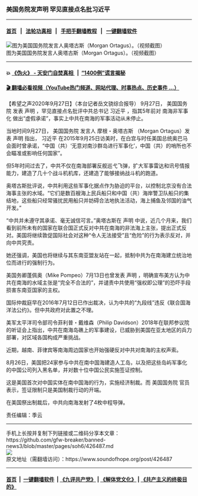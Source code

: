 ### 美国务院发声明 罕见直接点名批习近平
------------------------

#### [首页](https://github.com/gfw-breaker/banned-news3/blob/master/README.md) &nbsp;&nbsp;|&nbsp;&nbsp; [法轮功真相](https://github.com/begood0513/basic/blob/master/README.md)  &nbsp;&nbsp;|&nbsp;&nbsp; [手把手翻墙教程](https://github.com/gfw-breaker/guides/wiki)  &nbsp;&nbsp;|&nbsp;&nbsp; [一键翻墙软件](https://github.com/gfw-breaker/nogfw/blob/master/README.md)  



<div><img alt="图为美国国务院发言人奥塔古斯（Morgan Ortagus）。（视频截图）" src="https://img.soundofhope.org/2020-09/1599169595971.jpg"/>
<br/><figcaption class="caption">
 图为美国国务院发言人奥塔古斯（Morgan Ortagus）。（视频截图）
</figcaption></div><hr/>

#### 💥 [《伪火》 - 天安门自焚真相 ](http://158.247.195.190:10000/videos/blog/weihuo.html)&nbsp; |&nbsp; [“1400例”谎言揭秘  ](http://158.247.195.190:10000/videos/blog/jiexi1400.html)

#### [ 🎬  翻墙必看视频（YouTube热门频道、网站代理、时事热点、历史事件 ...）](https://github.com/gfw-breaker/links/blob/master/banned.md)

<div><div class="Content__Wrapper sc-1bvya0-0 grZQxZ">
 <p class="meta-top">
  <span class="meta">
   【希望之声2020年9月27日】（本台记者岳文骁综合报导）
  </span>
  9月27日，
  <ok href="/term/1693">
   美国国务院
  </ok>
  发表
  <ok href="/term/3264">
   声明
  </ok>
  ，罕见直接点名批评中共总书记
  <ok href="/term/1063">
   习近平
  </ok>
  ，指其5年前对
  <ok href="/term/385627">
   南海非军事化
  </ok>
  做出“虚假承诺”，事实上中共在南海的军事活动从未停止。
 </p>
 <p>
  当地时间9月27日，
  <ok href="/term/1693">
   美国国务院
  </ok>
  发言人
  <ok href="/term/385624">
   摩根・奥塔古斯
  </ok>
  （Morgan Ortagus）发表
  <ok href="/term/3264">
   声明
  </ok>
  指出，
  <ok href="/term/1063">
   习近平
  </ok>
  在2015年9月25日访美时，在白宫与时任美国总统奥巴马会面时曾承诺，“中国（共）‘无意对南沙群岛进行军事化’，中国（共）的哨所也不会瞄准或影响任何国家”。
 </p>
 <div class="AD_Embed__Wrap-sc-1xslmin-0 igMuqX module desktop">
  <div>
  </div>
 </div>
 <p>
  但5年时间过去了，中共不仅在南海部署反舰巡弋飞弹，扩大军事雷达和讯号情报能力，建造了几十个战斗机机库，还建造了能够接纳战斗机的跑道。
 </p>
 <p>
  奥塔古斯批评说，中共利用这些军事化据点作为胁迫的平台，以控制北京没有合法海事主张的水域。“它们是数百艘海上民兵船只和中国（共）海岸警卫队船只的集结地，这些船只经常骚扰民用船只并妨碍合法地执法活动，海上捕鱼及邻国的油气开发。”
 </p>
 <p>
  “中共并未遵守其承诺、毫无诚信可言。”奥塔古斯在
  <ok href="/term/3264">
   声明
  </ok>
  中说，近几个月来，我们看到前所未有的国家在联合国正式反对中共在南海的非法海上主张，提出正式反对。美国将继续敦促国际社会对这种“令人无法接受”且“危险”的行为表示反对，并向中共究责。
 </p>
 <p>
  她还强调，美国也将继续与其东南亚盟友站在一起，抵制中共为在南海建立统治地位而进行的强制行为。
 </p>
 <p>
  美国务卿蓬佩奥（Mike Pompeo）7月13日也曾发表
  <ok href="/term/3264">
   声明
  </ok>
  ，明确宣布美方认为中共在南海的水域主张是“完全不合法的”，并谴责中共使用“强权即公理”的恐吓手段损害东南亚国家的主权。
 </p>
 <p>
  国际仲裁庭早在2016年7月12日已作出裁决，认为中共的“九段线”违反《联合国海洋法公约》。但中共政府对此置之不理。
 </p>
 <p>
  美军太平洋司令部司令菲利普・戴维森（Philip Davidson）2018年在联邦参议院的听证会上指出，中共在南海岛礁上的军事建设，已威胁到美国在亚太地区的兵力部署，对区域各国构成严重挑战。
 </p>
 <p>
  近期，越南、菲律宾等南海周边国家也开始强硬反对中共对南海的主权声索。
 </p>
 <p>
  8月26日，美国把24家参与中共在南中国海建造人工岛，以及把这些岛屿军事化的中国公司列入黑名单，并对数十位中国公民实施签证控制。
 </p>
 <p>
  这是美国首次对中国实体在南中国海的行为，实施经济制裁。而
  <ok href="/term/1693">
   美国国务院
  </ok>
  官员表示，签证限制只是美国制裁行动的开端。
 </p>
 <p>
  在美国祭出制裁后，中共向南海发射了4枚中程导弹。
 </p>
 <p class="meta-btm">
  责任编辑：季云
 </p>
</div>
</div>
<hr/>
手机上长按并复制下列链接或二维码分享本文章：<br/>
https://github.com/gfw-breaker/banned-news3/blob/master/pages/soh6/426487.md <br/>
<a href='https://github.com/gfw-breaker/banned-news3/blob/master/pages/soh6/426487.md'><img src='https://github.com/gfw-breaker/banned-news3/blob/master/pages/soh6/426487.md.png'/></a> <br/>
原文地址（需翻墙访问）：https://www.soundofhope.org/post/426487


------------------------
#### [首页](https://github.com/gfw-breaker/banned-news3/blob/master/README.md) &nbsp;|&nbsp; [一键翻墙软件](https://github.com/gfw-breaker/nogfw/blob/master/README.md) &nbsp;| [《九评共产党》](https://github.com/gfw-breaker/9ping.md/blob/master/README.md#九评之一评共产党是什么) | [《解体党文化》](https://github.com/gfw-breaker/jtdwh.md/blob/master/README.md) | [《共产主义的终极目的》](https://github.com/gfw-breaker/gczydzjmd.md/blob/master/README.md)


<img src='http://gfw-breaker.win/banned-news3/pages/soh6/426487.md' width='0px' height='0px'/>